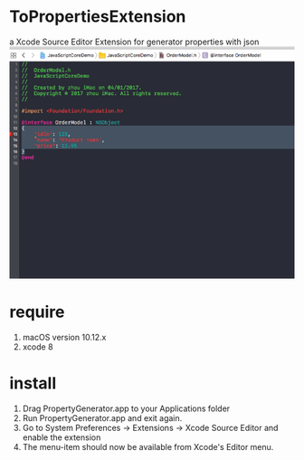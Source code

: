 # ToPropertiesExtension
a Xcode Source Editor Extension for generator properties with json 
![GIF IMG](./gif.gif)

# require
1. macOS version 10.12.x
2. xcode 8

# install
1. Drag PropertyGenerator.app to your Applications folder
2. Run PropertyGenerator.app and exit again.
3. Go to System Preferences -> Extensions -> Xcode Source Editor and enable the extension
4. The menu-item should now be available from Xcode's Editor menu.


